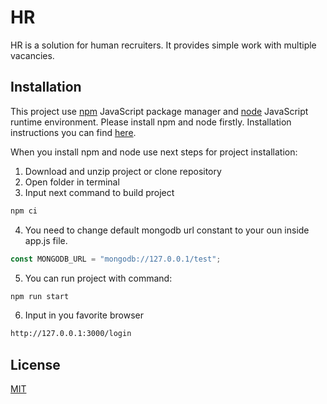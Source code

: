 # HR

HR is a solution for human recruiters. It provides simple work with multiple vacancies.

## Installation

This project use [npm](https://www.npmjs.com) JavaScript package manager and [node](https://nodejs.org) JavaScript runtime environment. Please install npm and node firstly. Installation instructions you can find [here](https://docs.npmjs.com/downloading-and-installing-node-js-and-npm).

When you install npm and node use next steps for project installation:

1. Download and unzip project or clone repository
2. Open folder in terminal
3. Input next command to build project

```bash
npm ci
```

4. You need to change default mongodb url constant to your oun inside app.js file.

```javascript
const MONGODB_URL = "mongodb://127.0.0.1/test";
```

5. You can run project with command:

```bash
npm run start
```

6. Input in you favorite browser

```bash
http://127.0.0.1:3000/login
```

## License

[MIT](https://choosealicense.com/licenses/mit/)
